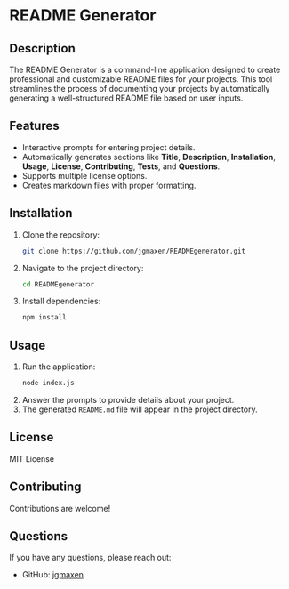 # README Generator

## Description
The README Generator is a command-line application designed to create professional and customizable README files for your projects. This tool streamlines the process of documenting your projects by automatically generating a well-structured README file based on user inputs.

## Features
- Interactive prompts for entering project details.
- Automatically generates sections like **Title**, **Description**, **Installation**, **Usage**, **License**, **Contributing**, **Tests**, and **Questions**.
- Supports multiple license options.
- Creates markdown files with proper formatting.

## Installation
1. Clone the repository:
   ```bash
   git clone https://github.com/jgmaxen/READMEgenerator.git
   ```
2. Navigate to the project directory:
   ```bash
   cd READMEgenerator
   ```
3. Install dependencies:
   ```bash
   npm install
   ```

## Usage
1. Run the application:
   ```bash
   node index.js
   ```
2. Answer the prompts to provide details about your project.
3. The generated `README.md` file will appear in the project directory.

## License
MIT License

## Contributing
Contributions are welcome! 

## Questions
If you have any questions, please reach out:
- GitHub: [jgmaxen](https://github.com/jgmaxen)

